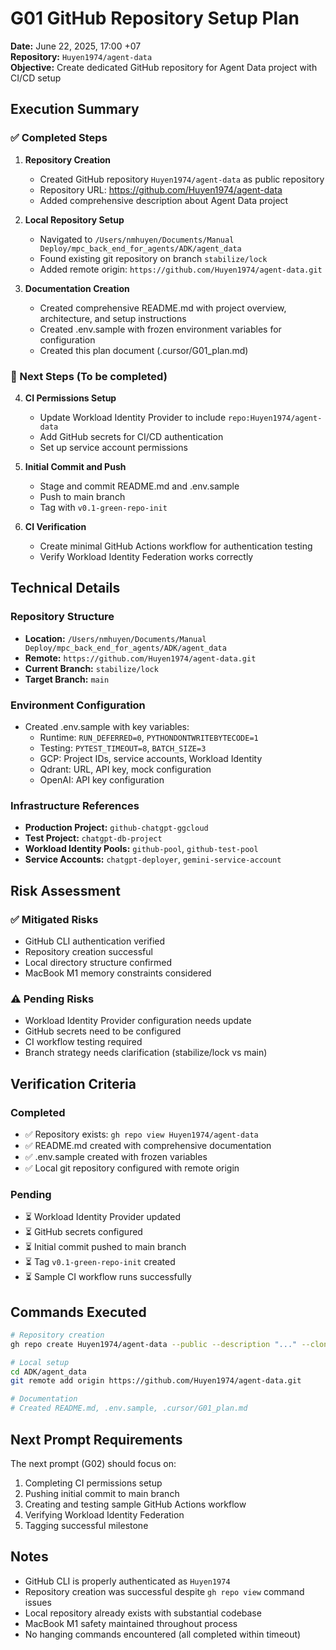 # G01 GitHub Repository Setup Plan

**Date:** June 22, 2025, 17:00 +07  
**Repository:** `Huyen1974/agent-data`  
**Objective:** Create dedicated GitHub repository for Agent Data project with CI/CD setup

## Execution Summary

### ✅ Completed Steps

1. **Repository Creation**
   - Created GitHub repository `Huyen1974/agent-data` as public repository
   - Repository URL: https://github.com/Huyen1974/agent-data
   - Added comprehensive description about Agent Data project

2. **Local Repository Setup**
   - Navigated to `/Users/nmhuyen/Documents/Manual Deploy/mpc_back_end_for_agents/ADK/agent_data`
   - Found existing git repository on branch `stabilize/lock`
   - Added remote origin: `https://github.com/Huyen1974/agent-data.git`

3. **Documentation Creation**
   - Created comprehensive README.md with project overview, architecture, and setup instructions
   - Created .env.sample with frozen environment variables for configuration
   - Created this plan document (.cursor/G01_plan.md)

### 🔄 Next Steps (To be completed)

4. **CI Permissions Setup**
   - Update Workload Identity Provider to include `repo:Huyen1974/agent-data`
   - Add GitHub secrets for CI/CD authentication
   - Set up service account permissions

5. **Initial Commit and Push**
   - Stage and commit README.md and .env.sample
   - Push to main branch
   - Tag with `v0.1-green-repo-init`

6. **CI Verification**
   - Create minimal GitHub Actions workflow for authentication testing
   - Verify Workload Identity Federation works correctly

## Technical Details

### Repository Structure
- **Location:** `/Users/nmhuyen/Documents/Manual Deploy/mpc_back_end_for_agents/ADK/agent_data`
- **Remote:** `https://github.com/Huyen1974/agent-data.git`
- **Current Branch:** `stabilize/lock`
- **Target Branch:** `main`

### Environment Configuration
- Created .env.sample with key variables:
  - Runtime: `RUN_DEFERRED=0`, `PYTHONDONTWRITEBYTECODE=1`
  - Testing: `PYTEST_TIMEOUT=8`, `BATCH_SIZE=3`
  - GCP: Project IDs, service accounts, Workload Identity
  - Qdrant: URL, API key, mock configuration
  - OpenAI: API key configuration

### Infrastructure References
- **Production Project:** `github-chatgpt-ggcloud`
- **Test Project:** `chatgpt-db-project`
- **Workload Identity Pools:** `github-pool`, `github-test-pool`
- **Service Accounts:** `chatgpt-deployer`, `gemini-service-account`

## Risk Assessment

### ✅ Mitigated Risks
- GitHub CLI authentication verified
- Repository creation successful
- Local directory structure confirmed
- MacBook M1 memory constraints considered

### ⚠️ Pending Risks
- Workload Identity Provider configuration needs update
- GitHub secrets need to be configured
- CI workflow testing required
- Branch strategy needs clarification (stabilize/lock vs main)

## Verification Criteria

### Completed
- ✅ Repository exists: `gh repo view Huyen1974/agent-data`
- ✅ README.md created with comprehensive documentation
- ✅ .env.sample created with frozen variables
- ✅ Local git repository configured with remote origin

### Pending
- ⏳ Workload Identity Provider updated
- ⏳ GitHub secrets configured
- ⏳ Initial commit pushed to main branch
- ⏳ Tag `v0.1-green-repo-init` created
- ⏳ Sample CI workflow runs successfully

## Commands Executed

```bash
# Repository creation
gh repo create Huyen1974/agent-data --public --description "..." --clone=false

# Local setup
cd ADK/agent_data
git remote add origin https://github.com/Huyen1974/agent-data.git

# Documentation
# Created README.md, .env.sample, .cursor/G01_plan.md
```

## Next Prompt Requirements

The next prompt (G02) should focus on:
1. Completing CI permissions setup
2. Pushing initial commit to main branch
3. Creating and testing sample GitHub Actions workflow
4. Verifying Workload Identity Federation
5. Tagging successful milestone

## Notes

- GitHub CLI is properly authenticated as `Huyen1974`
- Repository creation was successful despite `gh repo view` command issues
- Local repository already exists with substantial codebase
- MacBook M1 safety maintained throughout process
- No hanging commands encountered (all completed within timeout) 